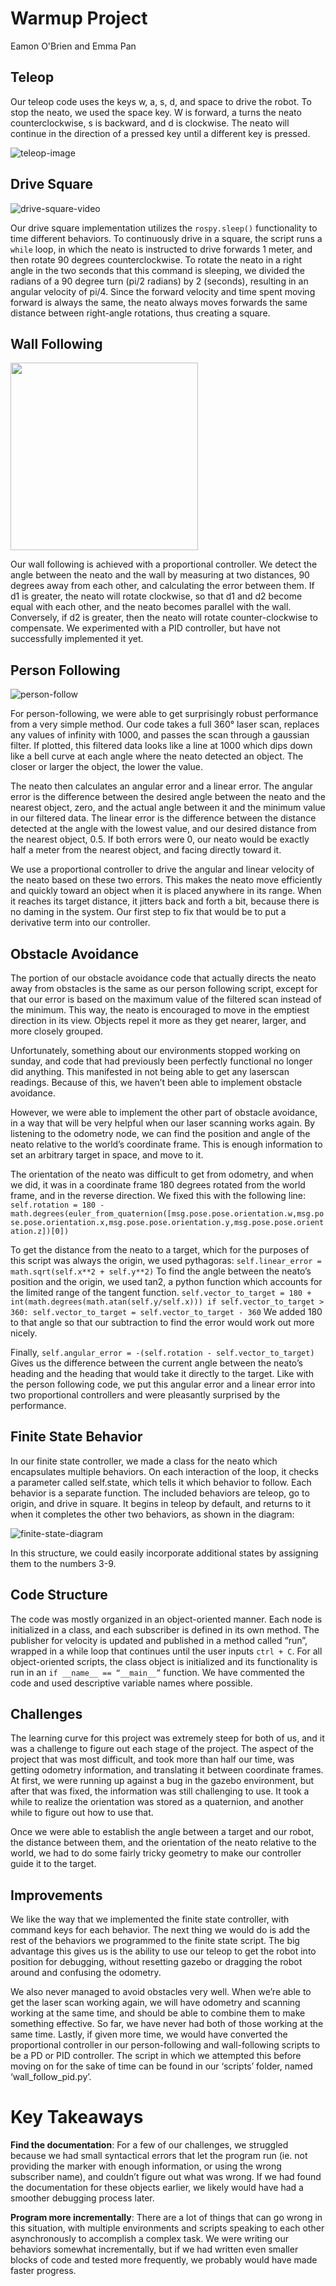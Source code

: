                    
# Warmup Project
Eamon O'Brien and Emma Pan

## Teleop
Our teleop code uses the keys w, a, s, d, and space to drive the robot. To stop the neato, we used the space key. W is forward, a turns the neato counterclockwise, s is backward, and d is clockwise. The neato will continue in the direction of a pressed key until a different key is pressed.

![teleop-image](https://github.com/epan547/warmup_project/blob/master/media/teleop.png)


## Drive Square
![drive-square-video](https://github.com/epan547/warmup_project/blob/master/media/drive_square.gif)

Our drive square implementation utilizes the `rospy.sleep()` functionality to time different behaviors. To continuously drive in a square, the script runs a `while` loop, in which  the neato is instructed to drive forwards 1 meter, and then rotate 90 degrees counterclockwise. To rotate the neato in a right angle in the two seconds that this command is sleeping, we divided the radians of a 90 degree turn (pi/2 radians) by 2 (seconds), resulting in an angular velocity of pi/4. Since the forward velocity and time spent moving forward is always the same, the neato always moves forwards the same distance between right-angle rotations, thus creating a square. 

## Wall Following

<img src="https://github.com/epan547/warmup_project/blob/master/media/wall_follow.jpeg" width="300">

Our wall following is achieved with a proportional controller. We detect the angle between the neato and the wall by measuring at two distances, 90 degrees away from each other, and calculating the error between them. If d1 is greater, the neato will rotate clockwise, so that d1 and d2 become equal with each other, and the neato becomes parallel with the wall. Conversely, if d2 is greater, then the neato will rotate counter-clockwise to compensate. We experimented with a PID controller, but have not successfully implemented it yet.

## Person Following

![person-follow](https://github.com/epan547/warmup_project/blob/master/media/person_follow.gif)

For person-following, we were able to get surprisingly robust performance from a very simple method. Our code takes a full 360° laser scan, replaces any values of infinity with 1000, and passes the scan through a gaussian filter. If plotted, this filtered data looks like a line at 1000 which dips down like a bell curve at each angle where the neato detected an object. The closer or larger the object, the lower the value.

The neato then calculates an angular error and a linear error. The angular error is the difference between the desired angle between the neato and the nearest object, zero, and the actual angle between it and the minimum value in our filtered data. The linear error is the difference between the distance detected at the angle with the lowest value, and our desired distance from the nearest object, 0.5. If both errors were 0, our neato would be exactly half a meter from the nearest object, and facing directly toward it.

We use a proportional controller to drive the angular and linear velocity of the neato based on these two errors. This makes the neato move efficiently and quickly toward an object when it is placed anywhere in its range. When it reaches its target distance, it jitters back and forth a bit, because there is no daming in the system. Our first step to fix that would be to put a derivative term into our controller.

## Obstacle Avoidance

The portion of our obstacle avoidance code that actually directs the neato away from obstacles is the same as our person following script, except for that our error is based on the maximum value of the filtered scan instead of the minimum. This way, the neato is encouraged to move in the emptiest direction in its view. Objects repel it more as they get nearer, larger, and more closely grouped.

Unfortunately, something about our environments stopped working on sunday, and code that had previously been perfectly functional no longer did anything. This manifested in not being able to get any laserscan readings. Because of this, we haven’t been able to implement obstacle avoidance.

However, we were able to implement the other part of obstacle avoidance, in a way that will be very helpful when our laser scanning works again. By listening to the odometry node, we can find the position and angle of the neato relative to the world’s coordinate frame. This is enough information to set an arbitrary target in space, and move to it. 

The orientation of the neato was difficult to get from odometry, and when we did, it was in a coordinate frame 180 degrees rotated from the world frame, and in the reverse direction. We fixed this with the following line:
  `self.rotation = 180 -             math.degrees(euler_from_quaternion([msg.pose.pose.orientation.w,msg.pose.pose.orientation.x,msg.pose.pose.orientation.y,msg.pose.pose.orientation.z])[0])`

To get the distance from the neato to a target, which for the purposes of this script was always the origin, we used pythagoras: 
  `self.linear_error = math.sqrt(self.x**2 + self.y**2)`
To find the angle between the neato’s position and the origin, we used tan2, a python function which accounts for the limited range of the tangent function.
   `self.vector_to_target = 180 + int(math.degrees(math.atan(self.y/self.x)))
       if self.vector_to_target > 360:
           self.vector_to_target = self.vector_to_target - 360`
We added 180 to that angle so that our subtraction to find the error would work out more nicely.

Finally,
  `self.angular_error = -(self.rotation - self.vector_to_target)`
Gives us the difference between the current angle between the neato’s heading and the heading that would take it directly to the target.
Like with the person following code, we put this angular error and a linear error into two proportional controllers and were pleasantly surprised by the performance.

## Finite State Behavior

In our finite state controller, we made a class for the neato which encapsulates multiple behaviors. On each interaction of the loop, it checks a parameter called self.state, which tells it which behavior to follow. Each behavior is a separate function.
The included behaviors are teleop, go to origin, and drive in square. It begins in teleop by default, and returns to it when it completes the other two behaviors, as shown in the diagram:

![finite-state-diagram](https://github.com/epan547/warmup_project/blob/master/media/rsz_finite_state_diagram.jpg)

In this structure, we could easily incorporate additional states by assigning them to the numbers 3-9.

## Code Structure
  
The code was mostly organized in an object-oriented manner. Each node is initialized in a class, and each subscriber is defined in its own method. The publisher for velocity is updated and published in a method called “run”, wrapped in a while loop that continues until the user inputs `ctrl + C`.
For all object-oriented scripts, the class object is initialized and its functionality is run in an `if __name__ == “__main__”` function. We have commented the code and used descriptive variable names where possible.

## Challenges

The learning curve for this project was extremely steep for both of us, and it was a challenge to figure out each stage of the project. The aspect of the project that was most difficult, and took more than half our time, was getting odometry information, and translating it between coordinate frames. At first, we were running up against a bug in the gazebo environment, but after that was fixed, the information was still challenging to use. It took a while to realize the orientation was stored as a quaternion, and another while to figure out how to use that.

Once we were able to establish the angle between a target and our robot, the distance between them, and the orientation of the neato relative to the world, we had to do some fairly tricky geometry to make our controller guide it to the target.

## Improvements

We like the way that we implemented the finite state controller, with command keys for each behavior. The next thing we would do is add the rest of the behaviors we programmed to the finite state script. The big advantage this gives us is the ability to use our teleop to get the robot into position for debugging, without resetting gazebo or dragging the robot around and confusing the odometry.

We also never managed to avoid obstacles very well. When we’re able to get the laser scan working again, we will have odometry and scanning working at the same time, and should be able to combine them to make something effective. So far, we have never had both of those working at the same time.
Lastly, if given more time, we would have converted the proportional controller in our person-following and wall-following scripts to be a PD or PID controller. The script in which we attempted this before moving on for the sake of time can be found in our ‘scripts’ folder, named ‘wall_follow_pid.py’.

# Key Takeaways          
**Find the documentation**: For a few of our challenges, we struggled because we had small syntactical errors that let the program run (ie. not providing the marker with enough information, or using the wrong subscriber name), and couldn’t figure out what was wrong. If we had found the documentation for these objects earlier, we likely would have had a smoother debugging process later.

**Program more incrementally**: There are a lot of things that can go wrong in this situation, with multiple environments and scripts speaking to each other asynchronously to accomplish a complex task. We were writing our behaviors somewhat incrementally, but if we had written even smaller blocks of code and tested more frequently, we probably would have made faster progress.
